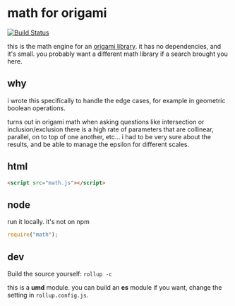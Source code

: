 # math for origami

[![Build Status](https://travis-ci.org/robbykraft/Math.svg?branch=master)](https://travis-ci.org/robbykraft/Math)

this is the math engine for an [origami library](https://github.com/robbykraft/Origami). it has no dependencies, and it's small. you probably want a different math library if a search brought you here.

## why

i wrote this specifically to handle the edge cases, for example in geometric boolean operations.

turns out in origami math when asking questions like intersection or inclusion/exclusion there is a high rate of parameters that are collinear, parallel, on to top of one another, etc... i had to be very sure about the results, and be able to manage the epsilon for different scales.

## html

``` html
<script src="math.js"></script>
```

## node

run it locally. it's not on npm

``` js
require("math");
```

## dev

Build the source yourself: `rollup -c`

this is a **umd** module. you can build an **es** module if you want, change the setting in `rollup.config.js`.
